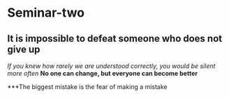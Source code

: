 # Seminar-two
## It is impossible to defeat someone who does not give up
*If you knew how rarely we are understood correctly, you would be silent more often*
**No one can change, but everyone can become better**




***The biggest mistake is the fear of making a mistake

